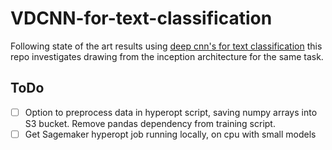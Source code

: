 # VDCNN-for-text-classification
 
Following state of the art results using [deep cnn's for text classification](https://arxiv.org/pdf/1606.01781.pdf) this repo investigates drawing from the inception architecture for the same task.

## ToDo

- [ ] Option to preprocess data in hyperopt script, saving numpy arrays into S3 bucket. Remove pandas dependency from training script.
- [ ] Get Sagemaker hyperopt job running locally, on cpu with small models
